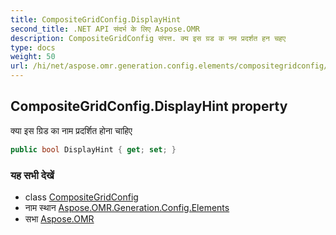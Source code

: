 ```yaml
---
title: CompositeGridConfig.DisplayHint
second_title: .NET API संदर्भ के लिए Aspose.OMR
description: CompositeGridConfig संपत्त. क्य इस ग्रड क नम प्रदर्शत हन चहए
type: docs
weight: 50
url: /hi/net/aspose.omr.generation.config.elements/compositegridconfig/displayhint/
---
```

## CompositeGridConfig.DisplayHint property

क्या इस ग्रिड का नाम प्रदर्शित होना चाहिए

```csharp
public bool DisplayHint { get; set; }
```

### यह सभी देखें

* class [CompositeGridConfig](../)
* नाम स्थान [Aspose.OMR.Generation.Config.Elements](../../compositegridconfig/)
* सभा [Aspose.OMR](../../../)


